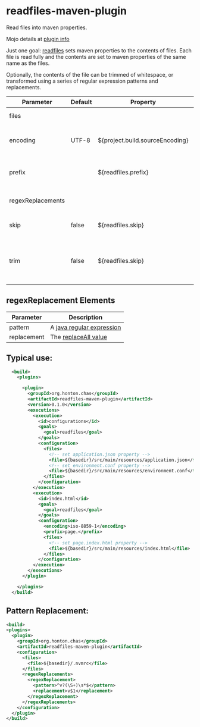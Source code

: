 # readfiles-maven-plugin

Read files into maven properties.

Mojo details at [plugin info](https://chonton.github.io/readfiles-maven-plugin/0.0.1/plugin-info.html)

Just one goal: [readfiles](https://chonton.github.io/readfiles-maven-plugin/0.0.1/readfiles-mojo.html) 
sets maven properties to the contents of files.  Each file is read fully and the contents are
set to maven properties of the same name as the files.

Optionally, the contents of the file can be trimmed of whitespace, or transformed using a series of 
regular expression patterns and replacements.
 
| Parameter         | Default | Property                        | Description                                    |
|-------------------|---------|---------------------------------|------------------------------------------------|
| files             |         |                                 | The list of files to read                      |
| encoding          | UTF-8   | ${project.build.sourceEncoding} | The character encoding of the file             |
| prefix            |         | ${readfiles.prefix}             | Prefix each property name with this value      |
| regexReplacements |         |                                 | List of pattern replacements                   |
| skip              | false   | ${readfiles.skip}               | Skip executing the plugin                      |
| trim              | false   | ${readfiles.skip}               | Trim whitespace from beginning and end of file |

## regexReplacement Elements
| Parameter         | Description                                                                                                                                    |
|-------------------|------------------------------------------------------------------------------------------------------------------------------------------------|
| pattern           | A [java regular expression](https://docs.oracle.com/en/java/javase/23/docs/api/java.base/java/util/regex/Pattern.html)                         |
| replacement       | The [replaceAll value](https://docs.oracle.com/en/java/javase/23/docs/api/java.base/java/util/regex/Matcher.html#replaceAll(java.lang.String)) |

## Typical use:

```xml
  <build>
    <plugins>

      <plugin>
        <groupId>org.honton.chas</groupId>
        <artifactId>readfiles-maven-plugin</artifactId>
        <version>0.1.0</version>
        <executions>
          <execution>
            <id>configurations</id>
            <goals>
              <goal>readfiles</goal>
            </goals>
            <configuration>
              <files>
                <!-- set application.json property -->
                <file>${basedir}/src/main/resources/application.json</file>
                <!-- set environment.conf property -->
                <file>${basedir}/src/main/resources/environment.conf</file>
              </files>
            </configuration>
          </execution>
          <execution>
            <id>index.html</id>
            <goals>
              <goal>readfiles</goal>
            </goals>
            <configuration>
              <encoding>iso-8859-1</encoding>
              <prefix>page.</prefix>
              <files>
                <!-- set page.index.html property -->
                <file>${basedir}/src/main/resources/index.html</file>
              </files>
            </configuration>
          </execution>
        </executions>
      </plugin>

    </plugins>
  </build>
```

## Pattern Replacement:

```xml
<build>
<plugins>
  <plugin>
    <groupId>org.honton.chas</groupId>
    <artifactId>readfiles-maven-plugin</artifactId>
    <configuration>
      <files>
        <file>${basedir}/.nvmrc</file>
      </files>
      <regexReplacements>
        <regexReplacement>
          <pattern>^v?(\S+)\s*$</pattern>
          <replacement>v$1</replacement>
        </regexReplacement>
      </regexReplacements>
    </configuration>
  </plugin>
</build>
```
